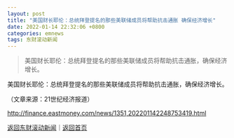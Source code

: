 ```yaml
---
layout: post
title: "美国财长耶伦：总统拜登提名的那些美联储成员将帮助抗击通胀 确保经济增长"
date: 2022-01-14 22:32:06 +0800
categories: emnews
tags: 东财滚动新闻
---
```

> 美国财长耶伦：总统拜登提名的那些美联储成员将帮助抗击通胀，确保经济增长。

<p>美国财长耶伦：总统拜登提名的那些美联储成员将帮助抗击通胀，确保经济增长。</p><p class="em_media">（文章来源：21世纪经济报道）</p>

<http://finance.eastmoney.com/news/1351,202201142248753419.html>

[返回东财滚动新闻](//finews.withounder.com/emnews/)｜[返回首页](//finews.withounder.com/)